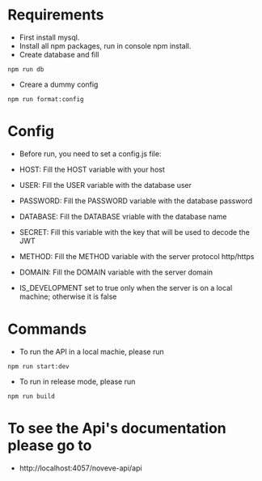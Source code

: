 # Requirements

- First install mysql.
- Install all npm packages, run in console npm install.
- Create database and fill

```
npm run db
```

- Creare a dummy config

```
npm run format:config
```

# Config

- Before run, you need to set a config.js file:

- HOST: Fill the HOST variable with your host
- USER: Fill the USER variable with the database user
- PASSWORD: Fill the PASSWORD variable with the database password
- DATABASE: Fill the DATABASE vriable with the database name
- SECRET: Fill this variable with the key that will be used to decode the JWT
- METHOD: Fill the METHOD variable with the server protocol http/https
- DOMAIN: Fill the DOMAIN variable with the server domain
- IS_DEVELOPMENT set to true only when the server is on a local machine; otherwise it is false

# Commands

- To run the API in a local machie, please run

```
npm run start:dev
```

- To run in release mode, please run

```
npm run build
```

# To see the Api's documentation please go to

- http://localhost:4057/noveve-api/api
